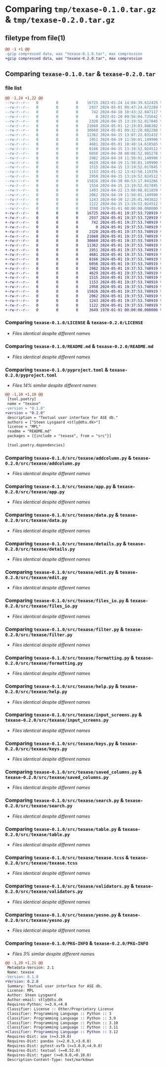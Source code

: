 # Comparing `tmp/texase-0.1.0.tar.gz` & `tmp/texase-0.2.0.tar.gz`

## filetype from file(1)

```diff
@@ -1 +1 @@
-gzip compressed data, was "texase-0.1.0.tar", max compression
+gzip compressed data, was "texase-0.2.0.tar", max compression
```

## Comparing `texase-0.1.0.tar` & `texase-0.2.0.tar`

### file list

```diff
@@ -1,24 +1,22 @@
--rw-r--r--   0        0        0    16725 2023-01-24 14:04:39.612429 texase-0.1.0/LICENSE
--rw-r--r--   0        0        0     2937 2024-05-01 09:47:24.672289 texase-0.1.0/README.md
--rw-r--r--   0        0        0      742 2024-04-18 10:43:32.047117 texase-0.1.0/pyproject.toml
--rw-r--r--   0        0        0        0 2023-01-20 09:56:04.735642 texase-0.1.0/src/texase/__init__.py
--rw-r--r--   0        0        0     2320 2024-04-15 13:19:52.017845 texase-0.1.0/src/texase/addcolumn.py
--rw-r--r--   0        0        0    21660 2024-05-01 12:19:03.886302 texase-0.1.0/src/texase/app.py
--rw-r--r--   0        0        0    30660 2024-05-01 09:32:20.082288 texase-0.1.0/src/texase/data.py
--rw-r--r--   0        0        0    11362 2024-04-15 13:07:22.831432 texase-0.1.0/src/texase/details.py
--rw-r--r--   0        0        0     1951 2024-04-19 11:50:01.149990 texase-0.1.0/src/texase/edit.py
--rw-r--r--   0        0        0     4681 2024-05-01 10:40:14.618565 texase-0.1.0/src/texase/files_io.py
--rw-r--r--   0        0        0     8166 2024-04-15 13:19:52.024512 texase-0.1.0/src/texase/filter.py
--rw-r--r--   0        0        0     6056 2024-04-30 08:08:52.985278 texase-0.1.0/src/texase/formatting.py
--rw-r--r--   0        0        0     2982 2024-04-19 11:50:01.149990 texase-0.1.0/src/texase/help.py
--rw-r--r--   0        0        0     4629 2024-04-19 11:50:01.149990 texase-0.1.0/src/texase/input_screens.py
--rw-r--r--   0        0        0     1515 2024-04-15 13:19:52.017845 texase-0.1.0/src/texase/keys.py
--rw-r--r--   0        0        0     1153 2024-01-12 13:42:58.119376 texase-0.1.0/src/texase/saved_columns.py
--rw-r--r--   0        0        0     2950 2024-04-15 13:19:52.024512 texase-0.1.0/src/texase/search.py
--rw-r--r--   0        0        0    15826 2024-04-30 08:53:17.043266 texase-0.1.0/src/texase/table.py
--rw-r--r--   0        0        0     1554 2024-04-15 13:19:52.017845 texase-0.1.0/src/texase/table_add_column.py
--rw-r--r--   0        0        0     1493 2024-04-22 13:00:08.811859 texase-0.1.0/src/texase/table_update_from_thread.py
--rw-r--r--   0        0        0     2062 2024-04-19 11:50:01.149990 texase-0.1.0/src/texase/texase.tcss
--rw-r--r--   0        0        0     1243 2024-04-10 12:28:41.943822 texase-0.1.0/src/texase/validators.py
--rw-r--r--   0        0        0     1122 2024-04-15 13:19:52.024512 texase-0.1.0/src/texase/yesno.py
--rw-r--r--   0        0        0     3598 1970-01-01 00:00:00.000000 texase-0.1.0/PKG-INFO
+-rw-r--r--   0        0        0    16725 2024-05-01 19:37:53.728919 texase-0.2.0/LICENSE
+-rw-r--r--   0        0        0     2937 2024-05-01 19:37:53.728919 texase-0.2.0/README.md
+-rw-r--r--   0        0        0      742 2024-05-01 19:37:53.740919 texase-0.2.0/pyproject.toml
+-rw-r--r--   0        0        0        0 2024-05-01 19:37:53.740919 texase-0.2.0/src/texase/__init__.py
+-rw-r--r--   0        0        0     2320 2024-05-01 19:37:53.740919 texase-0.2.0/src/texase/addcolumn.py
+-rw-r--r--   0        0        0    21660 2024-05-01 19:37:53.740919 texase-0.2.0/src/texase/app.py
+-rw-r--r--   0        0        0    30660 2024-05-01 19:37:53.740919 texase-0.2.0/src/texase/data.py
+-rw-r--r--   0        0        0    11362 2024-05-01 19:37:53.740919 texase-0.2.0/src/texase/details.py
+-rw-r--r--   0        0        0     1951 2024-05-01 19:37:53.740919 texase-0.2.0/src/texase/edit.py
+-rw-r--r--   0        0        0     4681 2024-05-01 19:37:53.740919 texase-0.2.0/src/texase/files_io.py
+-rw-r--r--   0        0        0     8166 2024-05-01 19:37:53.740919 texase-0.2.0/src/texase/filter.py
+-rw-r--r--   0        0        0     6056 2024-05-01 19:37:53.740919 texase-0.2.0/src/texase/formatting.py
+-rw-r--r--   0        0        0     2982 2024-05-01 19:37:53.740919 texase-0.2.0/src/texase/help.py
+-rw-r--r--   0        0        0     4629 2024-05-01 19:37:53.740919 texase-0.2.0/src/texase/input_screens.py
+-rw-r--r--   0        0        0     1515 2024-05-01 19:37:53.740919 texase-0.2.0/src/texase/keys.py
+-rw-r--r--   0        0        0     1153 2024-05-01 19:37:53.740919 texase-0.2.0/src/texase/saved_columns.py
+-rw-r--r--   0        0        0     2950 2024-05-01 19:37:53.740919 texase-0.2.0/src/texase/search.py
+-rw-r--r--   0        0        0    15826 2024-05-01 19:37:53.740919 texase-0.2.0/src/texase/table.py
+-rw-r--r--   0        0        0     2062 2024-05-01 19:37:53.740919 texase-0.2.0/src/texase/texase.tcss
+-rw-r--r--   0        0        0     1243 2024-05-01 19:37:53.740919 texase-0.2.0/src/texase/validators.py
+-rw-r--r--   0        0        0     1122 2024-05-01 19:37:53.740919 texase-0.2.0/src/texase/yesno.py
+-rw-r--r--   0        0        0     3649 1970-01-01 00:00:00.000000 texase-0.2.0/PKG-INFO
```

### Comparing `texase-0.1.0/LICENSE` & `texase-0.2.0/LICENSE`

 * *Files identical despite different names*

### Comparing `texase-0.1.0/README.md` & `texase-0.2.0/README.md`

 * *Files identical despite different names*

### Comparing `texase-0.1.0/pyproject.toml` & `texase-0.2.0/pyproject.toml`

 * *Files 14% similar despite different names*

```diff
@@ -1,10 +1,10 @@
 [tool.poetry]
 name = "texase"
-version = "0.1.0"
+version = "0.2.0"
 description = "Textual user interface for ASE db."
 authors = ["Steen Lysgaard <stly@dtu.dk>"]
 license = "MPL"
 readme = "README.md"
 packages = [{include = "texase", from = "src"}]
 
 [tool.poetry.dependencies]
```

### Comparing `texase-0.1.0/src/texase/addcolumn.py` & `texase-0.2.0/src/texase/addcolumn.py`

 * *Files identical despite different names*

### Comparing `texase-0.1.0/src/texase/app.py` & `texase-0.2.0/src/texase/app.py`

 * *Files identical despite different names*

### Comparing `texase-0.1.0/src/texase/data.py` & `texase-0.2.0/src/texase/data.py`

 * *Files identical despite different names*

### Comparing `texase-0.1.0/src/texase/details.py` & `texase-0.2.0/src/texase/details.py`

 * *Files identical despite different names*

### Comparing `texase-0.1.0/src/texase/edit.py` & `texase-0.2.0/src/texase/edit.py`

 * *Files identical despite different names*

### Comparing `texase-0.1.0/src/texase/files_io.py` & `texase-0.2.0/src/texase/files_io.py`

 * *Files identical despite different names*

### Comparing `texase-0.1.0/src/texase/filter.py` & `texase-0.2.0/src/texase/filter.py`

 * *Files identical despite different names*

### Comparing `texase-0.1.0/src/texase/formatting.py` & `texase-0.2.0/src/texase/formatting.py`

 * *Files identical despite different names*

### Comparing `texase-0.1.0/src/texase/help.py` & `texase-0.2.0/src/texase/help.py`

 * *Files identical despite different names*

### Comparing `texase-0.1.0/src/texase/input_screens.py` & `texase-0.2.0/src/texase/input_screens.py`

 * *Files identical despite different names*

### Comparing `texase-0.1.0/src/texase/keys.py` & `texase-0.2.0/src/texase/keys.py`

 * *Files identical despite different names*

### Comparing `texase-0.1.0/src/texase/saved_columns.py` & `texase-0.2.0/src/texase/saved_columns.py`

 * *Files identical despite different names*

### Comparing `texase-0.1.0/src/texase/search.py` & `texase-0.2.0/src/texase/search.py`

 * *Files identical despite different names*

### Comparing `texase-0.1.0/src/texase/table.py` & `texase-0.2.0/src/texase/table.py`

 * *Files identical despite different names*

### Comparing `texase-0.1.0/src/texase/texase.tcss` & `texase-0.2.0/src/texase/texase.tcss`

 * *Files identical despite different names*

### Comparing `texase-0.1.0/src/texase/validators.py` & `texase-0.2.0/src/texase/validators.py`

 * *Files identical despite different names*

### Comparing `texase-0.1.0/src/texase/yesno.py` & `texase-0.2.0/src/texase/yesno.py`

 * *Files identical despite different names*

### Comparing `texase-0.1.0/PKG-INFO` & `texase-0.2.0/PKG-INFO`

 * *Files 3% similar despite different names*

```diff
@@ -1,20 +1,21 @@
 Metadata-Version: 2.1
 Name: texase
-Version: 0.1.0
+Version: 0.2.0
 Summary: Textual user interface for ASE db.
 License: MPL
 Author: Steen Lysgaard
 Author-email: stly@dtu.dk
 Requires-Python: >=3.9,<4.0
 Classifier: License :: Other/Proprietary License
 Classifier: Programming Language :: Python :: 3
 Classifier: Programming Language :: Python :: 3.9
 Classifier: Programming Language :: Python :: 3.10
 Classifier: Programming Language :: Python :: 3.11
+Classifier: Programming Language :: Python :: 3.12
 Requires-Dist: ase (>=3.19.0)
 Requires-Dist: pandas (>=2.0.3,<3.0.0)
 Requires-Dist: pytest-xvfb (>=3.0.0,<4.0.0)
 Requires-Dist: textual (==0.52.0)
 Requires-Dist: typer (>=0.9.0,<0.10.0)
 Description-Content-Type: text/markdown
```

